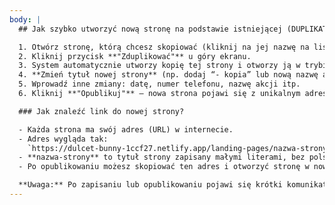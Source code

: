 ```yaml
---
body: |
  ## Jak szybko utworzyć nową stronę na podstawie istniejącej (DUPLIKAT)

  1. Otwórz stronę, którą chcesz skopiować (kliknij na jej nazwę na liście).
  2. Kliknij przycisk **"Zduplikować"** u góry ekranu.
  3. System automatycznie utworzy kopię tej strony i otworzy ją w trybie edycji.
  4. **Zmień tytuł nowej strony** (np. dodaj “- kopia” lub nową nazwę akcji), aby odróżnić ją od oryginału.
  5. Wprowadź inne zmiany: datę, numer telefonu, nazwę akcji itp.
  6. Kliknij **"Opublikuj"** – nowa strona pojawi się z unikalnym adresem URL.

  ### Jak znaleźć link do nowej strony?

  - Każda strona ma swój adres (URL) w internecie.
  - Adres wygląda tak:  
    `https://dulcet-bunny-1ccf27.netlify.app/landing-pages/nazwa-strony/`
  - **nazwa-strony** to tytuł strony zapisany małymi literami, bez polskich znaków i spacji (np. “nowa-akcja”).
  - Po opublikowaniu możesz skopiować ten adres i otworzyć stronę w nowej karcie.

  **Uwaga:** Po zapisaniu lub opublikowaniu pojawi się krótki komunikat na górze ekranu.
---
```

